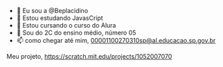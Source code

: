 - 👋 Eu sou a @Beplacidino
- 👀 Estou estudando JavasCript
- 🌱 Estou cursando o curso do Alura
- 💞️ Sou do 2C do ensino médio, número 05
- 📫 como chegar até mim, 00001100270310sp@al.educacao.sp.gov.br

 Meu projeto, https://scratch.mit.edu/projects/1052007070

<!---
Beplacidino/Beplacidino is a ✨ special ✨ repository because its `README.md` (this file) appears on your GitHub profile.
You can click the Preview link to take a look at your changes.
--->

